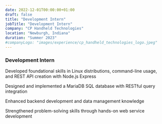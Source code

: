 ```yaml
---
date: 2022-12-01T00:00:00+01:00
draft: false
title: "Development Intern"
jobTitle: "Development Intern"
company: "CP Handheld Technologies"
location: "Newburgh, Indiana"
duration: "Summer 2023"
#companyLogo: "images/experience/cp_handheld_technologies_logo.jpeg"
---
```

### Development Intern

Developed foundational skills in Linux distributions, command-line
usage, and REST API creation with Node.js Express

Designed and implemented a MariaDB SQL database with RESTful
query integration

Enhanced backend development and data management
knowledge

Strengthened problem-solving skills through hands-on web service
development